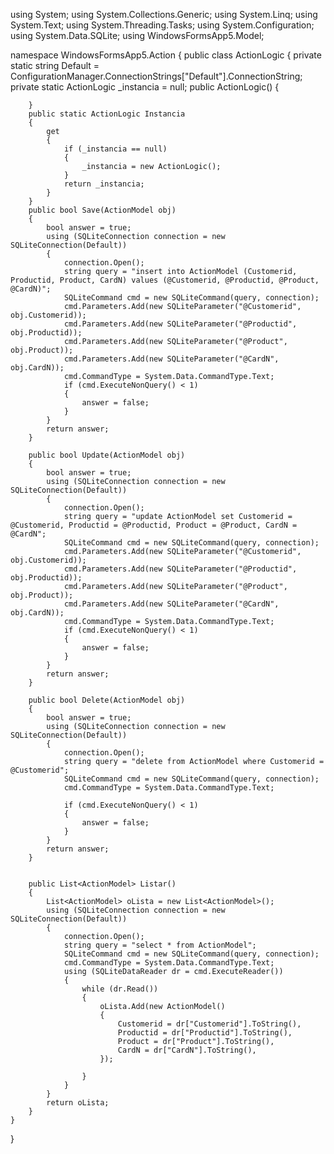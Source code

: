 using System;
using System.Collections.Generic;
using System.Linq;
using System.Text;
using System.Threading.Tasks;
using System.Configuration;
using System.Data.SQLite;
using WindowsFormsApp5.Model;

namespace WindowsFormsApp5.Action
{
    public class ActionLogic
    {
        private static string Default = ConfigurationManager.ConnectionStrings["Default"].ConnectionString;
        private static ActionLogic _instancia = null;
        public ActionLogic()
        {

        }
        public static ActionLogic Instancia
        {
            get
            {
                if (_instancia == null)
                {
                    _instancia = new ActionLogic();
                }
                return _instancia;
            }
        }
        public bool Save(ActionModel obj)
        {
            bool answer = true;
            using (SQLiteConnection connection = new SQLiteConnection(Default))
            {
                connection.Open();
                string query = "insert into ActionModel (Customerid, Productid, Product, CardN) values (@Customerid, @Productid, @Product, @CardN)";
                SQLiteCommand cmd = new SQLiteCommand(query, connection);
                cmd.Parameters.Add(new SQLiteParameter("@Customerid", obj.Customerid));
                cmd.Parameters.Add(new SQLiteParameter("@Productid", obj.Productid));
                cmd.Parameters.Add(new SQLiteParameter("@Product", obj.Product));
                cmd.Parameters.Add(new SQLiteParameter("@CardN", obj.CardN));
                cmd.CommandType = System.Data.CommandType.Text;
                if (cmd.ExecuteNonQuery() < 1)
                {
                    answer = false;
                }
            }
            return answer;
        }

        public bool Update(ActionModel obj)
        {
            bool answer = true;
            using (SQLiteConnection connection = new SQLiteConnection(Default))
            {
                connection.Open();
                string query = "update ActionModel set Customerid = @Customerid, Productid = @Productid, Product = @Product, CardN = @CardN";
                SQLiteCommand cmd = new SQLiteCommand(query, connection);
                cmd.Parameters.Add(new SQLiteParameter("@Customerid", obj.Customerid));
                cmd.Parameters.Add(new SQLiteParameter("@Productid", obj.Productid));
                cmd.Parameters.Add(new SQLiteParameter("@Product", obj.Product));
                cmd.Parameters.Add(new SQLiteParameter("@CardN", obj.CardN));
                cmd.CommandType = System.Data.CommandType.Text;
                if (cmd.ExecuteNonQuery() < 1)
                {
                    answer = false;
                }
            }
            return answer;
        }

        public bool Delete(ActionModel obj)
        {
            bool answer = true;
            using (SQLiteConnection connection = new SQLiteConnection(Default))
            {
                connection.Open();
                string query = "delete from ActionModel where Customerid = @Customerid";
                SQLiteCommand cmd = new SQLiteCommand(query, connection);
                cmd.CommandType = System.Data.CommandType.Text;

                if (cmd.ExecuteNonQuery() < 1)
                {
                    answer = false;
                }
            }
            return answer;
        }


        public List<ActionModel> Listar()
        {
            List<ActionModel> oLista = new List<ActionModel>();
            using (SQLiteConnection connection = new SQLiteConnection(Default))
            {
                connection.Open();
                string query = "select * from ActionModel";
                SQLiteCommand cmd = new SQLiteCommand(query, connection);
                cmd.CommandType = System.Data.CommandType.Text;
                using (SQLiteDataReader dr = cmd.ExecuteReader())
                {
                    while (dr.Read())
                    {
                        oLista.Add(new ActionModel()
                        {
                            Customerid = dr["Customerid"].ToString(),
                            Productid = dr["Productid"].ToString(),
                            Product = dr["Product"].ToString(),
                            CardN = dr["CardN"].ToString(),
                        });

                    }
                }
            }
            return oLista;
        }
    }
}
